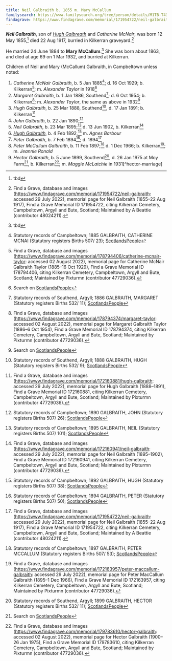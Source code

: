 ```yaml
---
title: Neil Galbraith b. 1855 m. Mary McCallum
familysearch: https://www.familysearch.org/tree/person/details/M1TB-T43
findagrave: https://www.findagrave.com/memorial/171954722/neil-galbraith
---
```

***Neil Galbraith***, son of *[Hugh Galbreath](galbreath-hugh-1823-mcnair.md)* and *Catharine McNair*, was born 12 May 1855,[^birth] died 22 Aug 1917, burried in Kilkerran graveyard.[^burial]

He married 24 June 1884 to **Mary McCallum**.[^marriage]  She was born about 1863, and died at age 69 on 1 Mar 1932, and burried at Kilkerran.

Children of Neil and Mary (McCallum) Galbraith, in Campbeltown unless noted:

1. *Catherine McNair Galbraith*, b. 5 Jan 1885[^catherine-birth]; d. 16 Oct 1929; b. Kilkerran[^catherine-burial]; m. *Alexander Taylor* in 1918[^taylor-marriages]
2. *Margaret Galbraith*, b. 1 Jan 1886, Southend[^margaret-birth]; d. 6 Oct 1954; b. Kilkerran[^margaret-burial]; m. *Alexander Taylor*, the same as above in 1932[^taylor-marriages]
3. *Hugh Galbraith*, b. 25 Mar 1888, Southend[^hugh1-birth], d. 17 Jan 1891; b. Kilkerran[^hugh1-burial]
4. *John Galbraith*, b. 22 Jan 1890;[^john-birth]
5. *Neil Galbraith*, b. 23 Mar 1895;[^neil-birth] d. 13 Jun 1902, b. Kilkerran[^neil-burial]
6. *[Hugh Galbraith](galbraith-hugh-1892-barbour.md)*, b. 4 Feb 1892,[^hugh2-birth] m. *Agnes Barbour* 
7. *Peter Galbraith*, b. 7 Feb 1894[^peter1-birth]; d. 1894[^burial]
8. *Peter McCallum Galbraith*, b. 11 Feb 1897;[^peter2-birth] d. 1 Dec 1966; b. Kilkerran[^peter2-burial]; m. *Jeannie Ronald*
9. *Hector Galbraith*, b. 5 June 1899, Southend[^hector-birth], d. 26 Jan 1975 at Moy Farm[^hector-death], b. Kilkerran[^hector-burial]; m. *Maggie McLatchie* in 1931[^hector-marriage]


[^birth]: tbd

[^marriage]: tbd

[^burial]: Find a Grave, database and images (https://www.findagrave.com/memorial/171954722/neil-galbraith: accessed 29 July 2022), memorial page for Neil Galbraith (1855–22 Aug 1917), Find a Grave Memorial ID 171954722, citing Kilkerran Cemetery, Campbeltown, Argyll and Bute, Scotland; Maintained by A Beattie (contributor 48024211).

[^taylor-marriages]: Search on [ScotlandsPeople](https://www.scotlandspeople.gov.uk/record-results?search_type=people&dl_cat=statutory&dl_rec=statutory-marriages&surname=Taylor&surname_so=exact&forename=Alexander&forename_so=starts&spsurname=Galbraith&spsurname_so=exact&spforename_so=exact&sex=M&county=ARGYLL&record_type=stat_marriages&sort=asc&order=Year&field=year)


[^catherine-birth]: Statutory records of Campbeltown; 1885 GALBRAITH, CATHERINE MCNAI (Statutory registers Births 507/ 23); [ScotlandsPeople](https://www.scotlandspeople.gov.uk/view-image/nrs_stat_births/42522646)

[^catherine-burial]: Find a Grave, database and images (https://www.findagrave.com/memorial/178794406/catherine-mcnair-taylor: accessed 02 August 2022), memorial page for Catherine McNair Galbraith Taylor (1885–16 Oct 1929), Find a Grave Memorial ID 178794406, citing Kilkerran Cemetery, Campbeltown, Argyll and Bute, Scotland; Maintained by Pixturmn (contributor 47729036).

[^margaret-birth]: Statutory records of Southend, Argyll; 1886 GALBRAITH, MARGARET (Statutory registers Births 532/ 11); [ScotlandsPeople](https://www.scotlandspeople.gov.uk/view-image/nrs_stat_births/42649979)

[^margaret-burial]: Find a Grave, database and images (https://www.findagrave.com/memorial/178794374/margaret-taylor: accessed 02 August 2022), memorial page for Margaret Galbraith Taylor (1886–6 Oct 1954), Find a Grave Memorial ID 178794374, citing Kilkerran Cemetery, Campbeltown, Argyll and Bute, Scotland; Maintained by Pixturmn (contributor 47729036).

[^hugh1-birth]: Statutory records of Southend, Argyll; 1888 GALBRAITH, HUGH (Statutory registers Births 532/ 9); [ScotlandsPeople](https://www.scotlandspeople.gov.uk/view-image/nrs_stat_births/42918145)

[^hugh1-burial]: Find a Grave, database and images (https://www.findagrave.com/memorial/172160881/hugh-galbraith: accessed 29 July 2022), memorial page for Hugh Galbraith (1888–1891), Find a Grave Memorial ID 172160881, citing Kilkerran Cemetery, Campbeltown, Argyll and Bute, Scotland; Maintained by Pixturmn (contributor 47729036).

[^john-birth]: Statutory records of Campbeltown; 1890 GALBRAITH, JOHN (Statutory registers Births 507/ 26); [ScotlandsPeople](https://www.scotlandspeople.gov.uk/view-image/nrs_stat_births/43177938)

[^neil-birth]: Statutory records of Campbeltown; 1895 GALBRAITH, NEIL (Statutory registers Births 507/ 101); [ScotlandsPeople](https://www.scotlandspeople.gov.uk/view-image/nrs_stat_births/43793704)

[^neil-burial]: Find a Grave, database and images (https://www.findagrave.com/memorial/172160941/neil-galbraith: accessed 29 July 2022), memorial page for Neil Galbraith (1895–1902), Find a Grave Memorial ID 172160941, citing Kilkerran Cemetery, Campbeltown, Argyll and Bute, Scotland; Maintained by Pixturmn (contributor 47729036).

[^hugh2-birth]: Statutory records of Campbeltown; 1892 GALBRAITH, HUGH (Statutory registers Births 507/ 38); [ScotlandsPeople](https://www.scotlandspeople.gov.uk/view-image/nrs_stat_births/43504198)

[^peter1-birth]: Statutory records of Campbeltown; 1894 GALBRAITH, PETER (Statutory registers Births 507/ 50); [ScotlandsPeople](https://www.scotlandspeople.gov.uk/view-image/nrs_stat_births/43770940)

[^peter2-birth]: Statutory records of Campbeltown; 1897 GALBRAITH, PETER MCCALLUM (Statutory registers Births 507/ 53); [ScotlandsPeople](https://www.scotlandspeople.gov.uk/view-image/nrs_stat_births/44178813)

[^peter2-burial]: Find a Grave, database and images (https://www.findagrave.com/memorial/172163957/peter-maccallum-galbraith: accessed 29 July 2022), memorial page for Peter MacCallum Galbraith (1895–1 Dec 1966), Find a Grave Memorial ID 172163957, citing Kilkerran Cemetery, Campbeltown, Argyll and Bute, Scotland; Maintained by Pixturmn (contributor 47729036).

[^hector-birth]: Statutory records of Southend, Argyll; 1899 GALBRAITH, HECTOR (Statutory registers Births 532/ 11); [ScotlandsPeople](https://www.scotlandspeople.gov.uk/view-image/nrs_stat_births/44390301)

[^hector-death]: Search on [ScotlandsPeople](https://www.scotlandspeople.gov.uk/record-results?search_type=people&dl_cat=statutory&dl_rec=statutory-deaths&surname=Galbraith&surname_so=exact&forename=Hector&forename_so=starts&other_surname_so=exact&mmsurname_so=exact&sex=M&from_year=1975&to_year=1975&birth_year=1899&birth_year_range=1&county=ARGYLL&record_type=stat_deaths)

[^hector-burial]: Find a Grave, database and images (https://www.findagrave.com/memorial/179783610/hector-galbraith: accessed 02 August 2022), memorial page for Hector Galbraith (1900–26 Jan 1975), Find a Grave Memorial ID 179783610, citing Kilkerran Cemetery, Campbeltown, Argyll and Bute, Scotland; Maintained by Pixturmn (contributor 47729036).

[^hector-marraige]: Statutory records of Campbeltown; 1931 GALBRAITH, HECTOR (Statutory registers Marriages 507/ 5); [ScotlandsPeople](https://www.scotlandspeople.gov.uk/view-image/nrs_stat_marriages/5970293)


